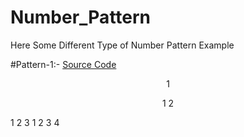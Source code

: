 # Number_Pattern

Here Some Different Type of Number Pattern Example

#Pattern-1:- [Source Code](https://github.com/Mahendra710/Number_Pattern/blob/main/7.1-Number%20Pattern.py)   
<p align="center"> 1 </p>   
<p align="center"> 1 2   </p>
                   1 2 3  
                   1 2 3 4  
 </p>
